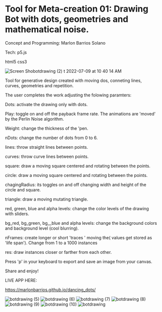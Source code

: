 # Tool for Meta-creation 01: Drawing Bot with dots, geometries and mathematical noise.

Concept and Programming: Marlon Barrios Solano

Tech: 
p5.js

html5
css3

![Screen Sho![botdrawing (2)](https://user-images.githubusercontent.com/90220317/178122624-315254ce-9375-4705-83f6-62a9f0f7327b.png)
t 2022-07-09 at 10 40 14 AM](https://user-images.githubusercontent.com/90220317/178122581-3484c05b-254e-4d08-9fb2-5fedca8b20d0.png)

Tool for generative design created with moving dos, conneting lines, curves, geometries and repetition.



The user completes the work  adjusting the folowing paramters:


Dots: activate  the drawing only with dots.

Play: toggle  on and off the payback frame rate. The animations are 'moved' by the Perlin Noise algorithm.

Weight: change the thickness of the 'pen.

nDots: change the number of dots from 0 to 6.

lines: throw straight  lines between points.

curves: throw curve lines between points.

square: draw a moving square centered  and rotating between the points. 

circle: draw a moving square centered  and rotating between the points.

chagingRadius:  its toggles on and off changing width and height of the circle and square.

triangle: draw a moving mutating triangle.

red, green, blue and alpha levels:  change the color levels of the drawing with sliders.

bg_red, bg_green, bg__blue and alpha levels:  change the background colors and background level (cool blurring).

nFrames:   create longer or short  'traces ' moving the( values get stored as 'life span'). Change from 1 to a 1000  instances

res: draw instances closer or farther from each other.

Press 'p' in your keyboard to export and save an image from your canvas.

Share  and enjoy!

LIVE APP HERE:

https://marlonbarrios.github.io/dancing_dots/



![botdrawing (5)](https://user-images.githubusercontent.com/90220317/178122640-20b5bfca-ff6d-4054-9c4e-20f608b03157.png)
![botdrawing (6)](https://user-images.githubusercontent.com/90220317/178122641-4b6c095c-d140-499d-9d76-42cdab15e1fa.png)
![botdrawing (7)](https://user-images.githubusercontent.com/90220317/178122642-c4a824ed-d033-4748-bff2-e02a2a8f314d.png)
![botdrawing (8)](https://user-images.githubusercontent.com/90220317/178122643-fff8d03b-e4f0-45f8-8f62-e33abd04bb7e.png)
![botdrawing (9)](https://user-images.githubusercontent.com/90220317/178122644-ff0a8e29-8bd4-4628-b6df-2b9565320a00.png)
![botdrawing (10)](https://user-images.githubusercontent.com/90220317/178122645-bcbdf5be-4e2e-42c6-b057-863c7305445b.png)
![botdrawing](https://user-images.githubusercontent.com/90220317/178122646-8a4b34af-41a0-4399-a9b6-dcfb504340f0.png)


